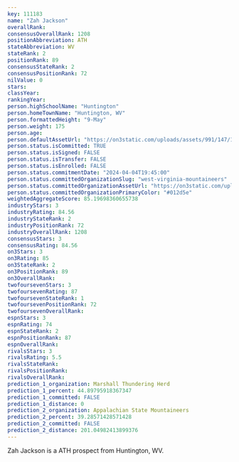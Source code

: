 ```yaml
---
key: 111183
name: "Zah Jackson"
overallRank: 
consensusOverallRank: 1208
positionAbbreviation: ATH
stateAbbreviation: WV
stateRank: 2
positionRank: 89
consensusStateRank: 2
consensusPositionRank: 72
nilValue: 0
stars: 
classYear: 
rankingYear: 
person.highSchoolName: "Huntington"
person.homeTownName: "Huntington, WV"
person.formattedHeight: "9-May"
person.weight: 175
person.age: 
person.defaultAssetUrl: "https://on3static.com/uploads/assets/991/147/147991.png"
person.status.isCommitted: TRUE
person.status.isSigned: FALSE
person.status.isTransfer: FALSE
person.status.isEnrolled: FALSE
person.status.commitmentDate: "2024-04-04T19:45:00"
person.status.committedOrganizationSlug: "west-virginia-mountaineers"
person.status.committedOrganizationAssetUrl: "https://on3static.com/uploads/assets/789/149/149789.svg"
person.status.committedOrganizationPrimaryColor: "#012d5e"
weightedAggregateScore: 85.19698360655738
industryStars: 3
industryRating: 84.56
industryStateRank: 2
industryPositionRank: 72
industryOverallRank: 1208
consensusStars: 3
consensusRating: 84.56
on3Stars: 3
on3Rating: 85
on3StateRank: 2
on3PositionRank: 89
on3OverallRank: 
twofoursevenStars: 3
twofoursevenRating: 87
twofoursevenStateRank: 1
twofoursevenPositionRank: 72
twofoursevenOverallRank: 
espnStars: 3
espnRating: 74
espnStateRank: 2
espnPositionRank: 87
espnOverallRank: 
rivalsStars: 3
rivalsRating: 5.5
rivalsStateRank: 
rivalsPositionRank: 
rivalsOverallRank: 
prediction_1_organization: Marshall Thundering Herd
prediction_1_percent: 44.89795918367347
prediction_1_committed: FALSE
prediction_1_distance: 0
prediction_2_organization: Appalachian State Mountaineers
prediction_2_percent: 39.28571428571428
prediction_2_committed: FALSE
prediction_2_distance: 201.04982413899376
---
```

Zah Jackson is a ATH prospect from Huntington, WV.